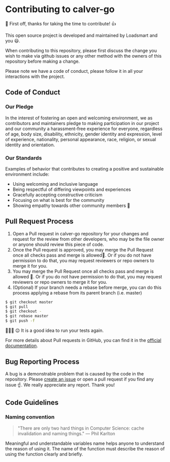 # Contributing to calver-go

:tada: First off, thanks for taking the time to contribute! :+1:

This open source project is developed and maintained by Loadsmart and you :smiley:.

When contributing to this repository, please first discuss the change you wish to make via github issues or any other method with the owners of this repository before making a change.

Please note we have a code of conduct, please follow it in all your interactions with the project.

## Code of Conduct

### Our Pledge

In the interest of fostering an open and welcoming environment, we as contributors and maintainers pledge to making participation in our project and our community a harassment-free experience for everyone, regardless of age, body size, disability, ethnicity, gender identity and expression, level of experience, nationality, personal appearance, race, religion, or sexual identity and orientation.

### Our Standards

Examples of behavior that contributes to creating a positive and sustainable environment include:

- Using welcoming and inclusive language
- Being respectful of differing viewpoints and experiences
- Gracefully accepting constructive criticism
- Focusing on what is best for the community
- Showing empathy towards other community members :yellow_heart:

## Pull Request Process

1. Open a Pull request in calver-go repository for your changes and request for the review from other developers, who may be the file owner or anyone should review this piece of code.
2. Once the Pull request is approved, you may merge the Pull Request once all checks pass and merge is allowed:tea:. Or if you do not have permission to do that, you may request reviewers or repo owners to merge it for you.
3. You may merge the Pull Request once all checks pass and merge is allowed :tea:. Or if you do not have permission to do that, you may request reviewers or repo owners to merge it for you.
4. (Optional) If your branch needs a rebase before merge, you can do this process applying a rebase from its parent branch (i.e. master)

```bash
$ git checkout master
$ git pull
$ git checkout -
$ git rebase master
$ git push -f
```

:tada::tada::tada:
:wink: It is a good idea to run your tests again.

For more details about Pull requests in GitHub, you can find it in the [official documentation](https://help.github.com/en/github/collaborating-with-issues-and-pull-requests/about-pull-requests).

## Bug Reporting Process

A bug is a demonstrable problem that is caused by the code in the repository. Please [create an issue](https://github.com/loadsmart/calver-go/issues) or open a pull request if you find any issue :point_up:. We really appreciate any report. Thank you!

## Code Guidelines

### Naming convention

> "There are only two hard things in Computer Science: cache invalidation and naming things."
> — Phil Karlton

Meaningful and understandable variables name helps anyone to understand the reason of using it. The name of the function must describe the reason of using the function clearly and briefly.
